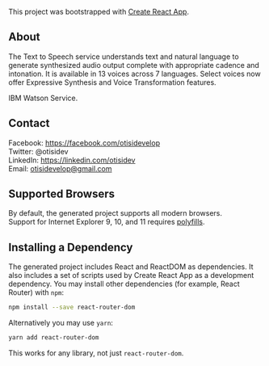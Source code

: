 This project was bootstrapped with [Create React App](https://github.com/facebook/create-react-app).

## About

The Text to Speech service understands text and natural language to generate synthesized audio output complete with appropriate cadence and intonation. It is available in 13 voices across 7 languages. Select voices now offer Expressive Synthesis and Voice Transformation features.

IBM Watson Service.

## Contact

Facebook: https://facebook.com/otisidevelop <br>
Twitter: @otisidev<br>
LinkedIn: https://linkedin.com/otisidev<br>
Email: otisidevelop@gmail.com

## Supported Browsers

By default, the generated project supports all modern browsers.<br>
Support for Internet Explorer 9, 10, and 11 requires [polyfills](https://github.com/facebook/create-react-app/blob/master/packages/react-app-polyfill/README.md).

## Installing a Dependency

The generated project includes React and ReactDOM as dependencies. It also includes a set of scripts used by Create React App as a development dependency. You may install other dependencies (for example, React Router) with `npm`:

```sh
npm install --save react-router-dom
```

Alternatively you may use `yarn`:

```sh
yarn add react-router-dom
```

This works for any library, not just `react-router-dom`.
